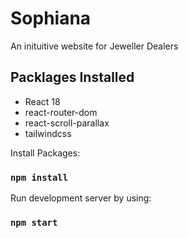 # Sophiana

An inituitive website for Jeweller Dealers


## Packlages Installed
- React 18
- react-router-dom
- react-scroll-parallax
- tailwindcss

Install Packages:
### `npm install`

Run development server by using:

### `npm start`
